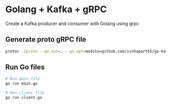 # Golang + Kafka + gRPC
Create a Kafka producer and consumer with Golang using grpc


## Generate proto gRPC file 
```Bash
protoc -Iproto --go_out=. --go_opt=module=github.com/sinhaparth5/go-kafka-grpc-server --go-grpc_out=. --go-grpc_opt=module=github.com/sinhaparth5/go-kafka-grpc-server .\proto\service.proto
```

## Run Go files
```Bash
# Run main file
go run main.go

# Run client file
go run client.go
```
